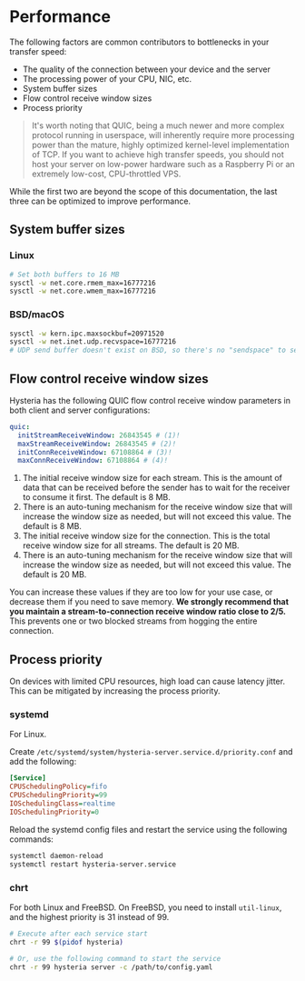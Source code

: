 # Performance

The following factors are common contributors to bottlenecks in your transfer speed:

- The quality of the connection between your device and the server
- The processing power of your CPU, NIC, etc.
- System buffer sizes
- Flow control receive window sizes
- Process priority

> It's worth noting that QUIC, being a much newer and more complex protocol running in userspace, will inherently require more processing power than the mature, highly optimized kernel-level implementation of TCP. If you want to achieve high transfer speeds, you should not host your server on low-power hardware such as a Raspberry Pi or an extremely low-cost, CPU-throttled VPS.

While the first two are beyond the scope of this documentation, the last three can be optimized to improve performance.

## System buffer sizes

### Linux

```bash
# Set both buffers to 16 MB
sysctl -w net.core.rmem_max=16777216
sysctl -w net.core.wmem_max=16777216
```

### BSD/macOS

```bash
sysctl -w kern.ipc.maxsockbuf=20971520
sysctl -w net.inet.udp.recvspace=16777216
# UDP send buffer doesn't exist on BSD, so there's no "sendspace" to set
```

## Flow control receive window sizes

Hysteria has the following QUIC flow control receive window parameters in both client and server configurations:

```yaml
quic:
  initStreamReceiveWindow: 26843545 # (1)!
  maxStreamReceiveWindow: 26843545 # (2)!
  initConnReceiveWindow: 67108864 # (3)!
  maxConnReceiveWindow: 67108864 # (4)!
```

1. The initial receive window size for each stream. This is the amount of data that can be received before the sender has to wait for the receiver to consume it first. The default is 8 MB.
2. There is an auto-tuning mechanism for the receive window size that will increase the window size as needed, but will not exceed this value. The default is 8 MB.
3. The initial receive window size for the connection. This is the total receive window size for all streams. The default is 20 MB.
4. There is an auto-tuning mechanism for the receive window size that will increase the window size as needed, but will not exceed this value. The default is 20 MB.

You can increase these values if they are too low for your use case, or decrease them if you need to save memory. **We strongly recommend that you maintain a stream-to-connection receive window ratio close to 2/5.** This prevents one or two blocked streams from hogging the entire connection.

## Process priority

On devices with limited CPU resources, high load can cause latency jitter. This can be mitigated by increasing the process priority.

### systemd

For Linux.

Create `/etc/systemd/system/hysteria-server.service.d/priority.conf` and add the following:

```ini
[Service]
CPUSchedulingPolicy=fifo
CPUSchedulingPriority=99
IOSchedulingClass=realtime
IOSchedulingPriority=0
```

Reload the systemd config files and restart the service using the following commands:

```bash
systemctl daemon-reload
systemctl restart hysteria-server.service
```

### chrt

For both Linux and FreeBSD. On FreeBSD, you need to install `util-linux`, and the highest priority is 31 instead of 99.

```bash
# Execute after each service start
chrt -r 99 $(pidof hysteria)

# Or, use the following command to start the service
chrt -r 99 hysteria server -c /path/to/config.yaml
```
